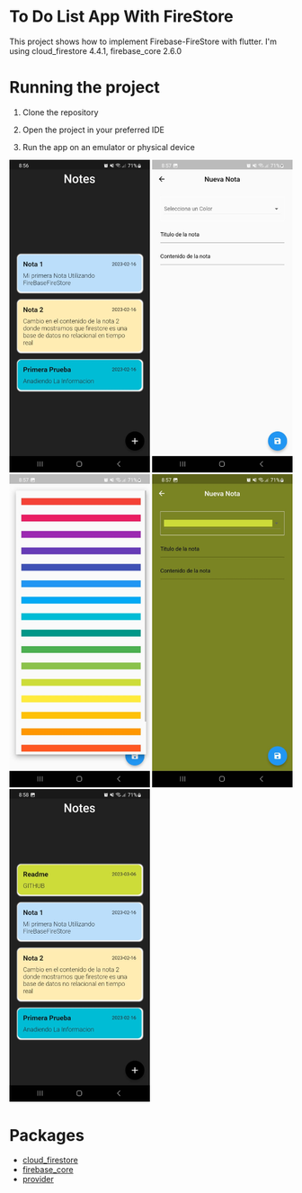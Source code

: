 # To Do List App With FireStore

This project shows how to implement Firebase-FireStore with flutter.
I'm using cloud_firestore 4.4.1, firebase_core 2.6.0

# Running the project

1. Clone the repository

2. Open the project in your preferred IDE

3. Run the app on an emulator or physical device

<p float="left">

<img src="web/icons/image_1.jpeg" width="250" height="35%">
<img src="web/icons/image_2.jpeg" width="250" height="35%">
<img src="web/icons/image_3.jpeg" width="250" height="35%">
<img src="web/icons/image_4.jpeg" width="250" height="35%">
<img src="web/icons/image_5.jpeg" width="250" height="35%">

# Packages

- [cloud_firestore](https://pub.dev/packages/cloud_firestore)
- [firebase_core](https://pub.dev/packages/firebase_core)
- [provider](https://pub.dev/packages/provider)
